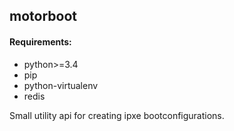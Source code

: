 ## motorboot

#### Requirements:

* python>=3.4
* pip
* python-virtualenv
* redis


Small utility api for creating ipxe bootconfigurations.
